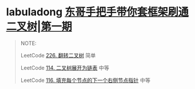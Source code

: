 # labuladong [东哥手把手带你套框架刷通二叉树|第一期](https://mp.weixin.qq.com/s/izZ5uiWzTagagJec6Y7RvQ)

> NOTE: 
>
> LeetCode [226. 翻转二叉树](https://leetcode-cn.com/problems/invert-binary-tree/) 简单
>
> LeetCode [114. 二叉树展开为链表](https://leetcode-cn.com/problems/flatten-binary-tree-to-linked-list/) 中等
>
> LeetCode [116. 填充每个节点的下一个右侧节点指针](https://leetcode-cn.com/problems/populating-next-right-pointers-in-each-node/) 中等
>
> 


